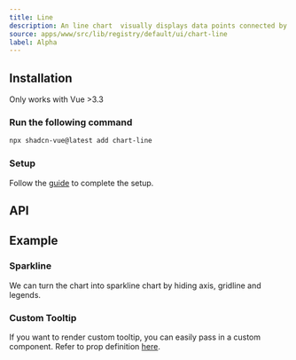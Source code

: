 ```yaml
---
title: Line
description: An line chart  visually displays data points connected by straight lines, illustrating trends or relationships over a continuous axis.
source: apps/www/src/lib/registry/default/ui/chart-line
label: Alpha
---
```


<ComponentPreview name="LineChartDemo"  />

## Installation

<Callout>
  Only works with Vue >3.3
</Callout>

<Steps>

### Run the following command

```bash
npx shadcn-vue@latest add chart-line
```

### Setup

Follow the [guide](/docs/charts/guide.html#installation) to complete the setup.

</Steps>

## API

<!-- @include: @/content/meta/LineChart.md -->

## Example

### Sparkline

We can turn the chart into sparkline chart by hiding axis, gridline and legends.

<ComponentPreview name="LineChartSparkline"  />

### Custom Tooltip

If you want to render custom tooltip, you can easily pass in a custom component. Refer to prop definition [here](/docs/charts/guide.html#custom-tooltip).

<ComponentPreview name="LineChartCustomTooltip"  />

